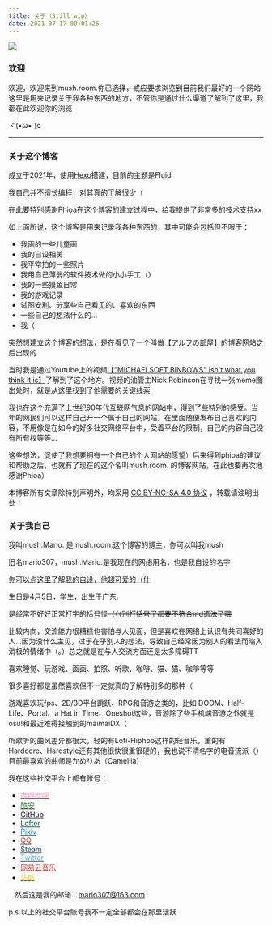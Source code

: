 ```yaml
---
title: 关于（Still wip）
date: 2021-07-17 00:01:26
---
```


![](/about/images/mush.room.png)

### **欢迎**

欢迎，欢迎来到mush.room.~~你已选择，或应要求浏览到目前我们最好的一个网站~~ 
这里是用来记录关于我各种东西的地方，不管你是通过什么渠道了解到了这里，我都在此欢迎你的浏览

ヾ(•ω•`)o




---

### **关于这个博客**

成立于2021年，使用[Hexo](https://hexo.io/)搭建，目前的主题是Fluid

我自己并不擅长编程，对其真的了解很少（

在此要特别感谢Phioa在这个博客的建立过程中，给我提供了非常多的技术支持xx

如上面所说，这个博客是用来记录我各种东西的，其中可能会包括但不限于：

- 我画的一些儿童画
- 我的自设相关
- 我平常拍的一些照片
- 我用自己薄弱的软件技术做的小小手工（）
- 我的一些摸鱼日常
- 我的游戏记录
- 试图安利、分享些自己看见的、喜欢的东西
- 一些自己的想法什么的...
- 我（

突然想建立这个博客的想法，是在看见了一个叫做[【アルフの部屋】](https://alf-s-room.com/)的博客网站之后出现的

当时我是通过Youtube上的视频[【"MICHAELSOFT BINBOWS" isn't what you think it is】](https://www.youtube.com/watch?v=yDzAAjzbV5g&t=1s&ab_channel=NickRobinson)了解到了这个地方。视频的油管主Nick Robinson在寻找一张meme图出处时，就是从这里找到了他需要的关键线索

我也在这个充满了上世纪90年代互联网气息的网站中，得到了些特别的感受。当年的网民们可以这样自己开一个属于自己的网站，在里面随便发布自己喜欢的内容，不用像是在如今的好多社交网络平台中，受着平台的限制，自己的内容自己没有所有权等等...

这些想法，促使了我想要拥有一个自己的个人网站的愿望）后来得到phioa的建议和帮助之后，也就有了现在的这个名叫mush.room. 的博客网站，在此也要再次地感谢Phioa）

本博客所有文章除特别声明外，均采用 [CC BY-NC-SA 4.0 协议](https://creativecommons.org/licenses/by-nc-sa/4.0/deed.zh) ，转载请注明出处！

### **关于我自己**

我叫mush.Mario. 是mush.room.这个博客的博主，你可以叫我mush  

旧名mario307，mush.Mario.是我现在的网络用名，也是我自设的名字  

[你可以点这里了解我的自设，他超可爱的（什](https://mushmario.github.io/2021/07/21/mushmario/index.html) 

生日是4月5日，学生，出生于广东.

是经常不好好正常打字的括号怪~~（（（别打括号了都要不符合md语法了喂~~

比较内向，交流能力很糟糕也害怕与人见面，但是喜欢在网络上认识有共同喜好的人...因为没什么主见，过于在乎别人的想法，导致自己经常因为别人的看法而陷入消极的情绪中（。）总之就是在与人交流方面还是太多障碍TT

喜欢睡觉、玩游戏、画画、拍照、听歌、咖啡、猫、猫、咖啡等等

很多喜好都是虽然喜欢但不一定就真的了解特别多的那种（

游戏喜欢玩fps、2D/3D平台跳跃、RPG和音游之类的，比如 DOOM、Half-Life、Portal、a Hat in Time、Oneshot这些，音游除了些手机端音游之外就是osu!和最近难得接触到的maimaiDX（    

听歌听的曲风差异都很大，轻的有Lofi-Hiphop这样的轻音乐，重的有Hardcore、Hardstyle还有其他很快很重很硬的，我也说不清名字的电音流派（）  目前最喜欢的曲师是かめりあ（Camellia）

我在这些社交平台上都有账号：

- [<span style="color:#ff96c9;">哔哩哔哩</span>](https://space.bilibili.com/627410986)
- [<span style="color:#39833c;">酷安</span>](http://www.coolapk.com/u/1145375)
- [<span style="color:#170d29;">GitHub</span>](https://github.com/mushMario)
- [<span style="color:#005e55;">Lofter</span>](https://mario307.lofter.com)
- [<span style="color:#0394d6;">Pixiv</span>](https://www.pixiv.net/users/18766277)
- [<span style="color:#d63b2f;">QQ</span>](https://qm.qq.com/cgi-bin/qm/qr?k=b83J5xvJVtkF4SvPqii1jQCsPPtHYcoB&noverify=0)
- [<span style="color:#114b7a;">Steam</span>](https://steamcommunity.com/id/mario307/)
- [<span style="color:#46a7f5;">Twitter</span>](https://twitter.com/Mario_Mush_)
- [<span style="color:#d63b2f;">网易云音乐</span>](http://music.163.com/m/user/home?id=330304658)
- [<span style="color:#ffcb30;">站酷</span>](https://www.zcool.com.cn/u/23363706)

...然后这是我的邮箱：mario307@163.com

p.s.以上的社交平台账号我不一定全部都会在那里活跃